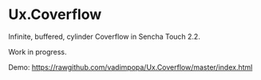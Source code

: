Ux.Coverflow
============

Infinite, buffered, cylinder Coverflow in Sencha Touch 2.2. 

Work in progress.

Demo: https://rawgithub.com/vadimpopa/Ux.Coverflow/master/index.html
